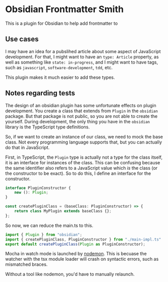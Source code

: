 # Obsidian Frontmatter Smith

This is a plugin for Obsidian to help add frontmatter to 

## Use cases

I may have an idea for a pubslihed article about some aspect of JavaScript 
development. For that, I might want to have an `type: Article` property, as
well as something like `state: in-progress`, and I might want to have tags,
such as `javascript`, `software-development`, `tdd`, etc.

This plugin makes it much easier to add these types.

## Notes regarding tests

The design of an obsidian plugin has some unfortunate effects on plugin 
development. You create a class that extends from `Plugin` in the `obsidian`
package. But that package is not public, so you are not able to create the
yourself. During development, the only thing you have in the `obsidian` 
library is the TypeScript type definitions.

So, if we want to create an instance of our class, we need to mock the base
class. Not every programming language supports that, but you can actually do
that in JavaScript.

First, in TypeScript, the `Plugin` type is actually not a type for the class
itself, it is an interface for instances of the class. This can be confusing
because the same identifier also refers to a JavaScript value which _is_ the
class (or the constructor to be exact). So to do this, I define an interface
for the constructor.

```typescript
interface PluginConstructor {
	new (): Plugin;
}

const createPluginClass = (baseClass: PluginConstructor) => {
	return class MyPlugin extends baseClass {};
};
```

So now, we can reduce the main.ts to this.

```typescript
import { Plugin } from "obsidian";
import { createPluginClass, PluginConstructor } from "./main-impl.ts"
export default createPluginClass(Plugin as PluginConstructor);
```


Mocha in watch mode is launched by [nodemon](https://github.com/remy/nodemon).
This is becuase the watcher with the tsx module loader will crash on syntactic
errors, such as mismatched braces.

Without a tool like nodemon, you'd have to manually relaunch.
